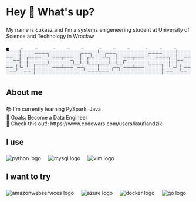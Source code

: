 <h1 align="left">Hey 👋 What's up?</h1>

###

<p align="left">My name is Łukasz and I'm a systems enigeneering student at University of Science and Technology in Wrocław</p>

###

<picture>
  <source media="(prefers-color-scheme: dark)" srcset="https://raw.githubusercontent.com/xDDreki/xDDreki/output/pacman-contribution-graph-dark.svg">
  <source media="(prefers-color-scheme: light)" srcset="https://raw.githubusercontent.com/xDDreki/xDDreki/output/pacman-contribution-graph.svg">
  <img alt="pacman contribution graph" src="https://raw.githubusercontent.com/xDDreki/xDDreki/output/pacman-contribution-graph.svg">
</picture>

###

<h2 align="left">About me</h2>

###

<p align="left">📚 I'm currently learning PySpark, Java<br>🎯 Goals: Become a Data Engineer<br>👻 Check this out!: https://www.codewars.com/users/kauflandzik</p>

###

<h2 align="left">I use</h2>

###

<div align="left">
  <img src="https://cdn.jsdelivr.net/gh/devicons/devicon/icons/python/python-original.svg" height="40" alt="python logo"  />
  <img width="12" />
  <img src="https://cdn.jsdelivr.net/gh/devicons/devicon/icons/mysql/mysql-original.svg" height="40" alt="mysql logo"  />
  <img width="12" />
  <img src="https://cdn.jsdelivr.net/gh/devicons/devicon/icons/vim/vim-original.svg" height="40" alt="vim logo"  />
</div>

###

<h2 align="left">I want to try</h2>

###

<div align="left">
  <img src="https://cdn.jsdelivr.net/gh/devicons/devicon/icons/amazonwebservices/amazonwebservices-line-wordmark.svg" height="40" alt="amazonwebservices logo"  />
  <img width="12" />
  <img src="https://cdn.jsdelivr.net/gh/devicons/devicon/icons/azure/azure-original.svg" height="40" alt="azure logo"  />
  <img width="12" />
  <img src="https://cdn.jsdelivr.net/gh/devicons/devicon/icons/docker/docker-original.svg" height="40" alt="docker logo"  />
  <img width="12" />
  <img src="https://cdn.jsdelivr.net/gh/devicons/devicon/icons/go/go-original.svg" height="40" alt="go logo"  />
</div>

###

<div align="center">
</div>

###
